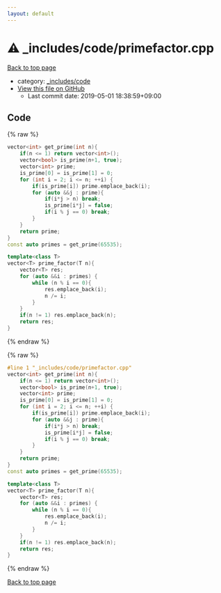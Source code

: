 ```yaml
---
layout: default
---
```


<!-- mathjax config similar to math.stackexchange -->
<script type="text/javascript" async
  src="https://cdnjs.cloudflare.com/ajax/libs/mathjax/2.7.5/MathJax.js?config=TeX-MML-AM_CHTML">
</script>
<script type="text/x-mathjax-config">
  MathJax.Hub.Config({
    TeX: { equationNumbers: { autoNumber: "AMS" }},
    tex2jax: {
      inlineMath: [ ['$','$'] ],
      processEscapes: true
    },
    "HTML-CSS": { matchFontHeight: false },
    displayAlign: "left",
    displayIndent: "2em"
  });
</script>

<script type="text/javascript" src="https://cdnjs.cloudflare.com/ajax/libs/jquery/3.4.1/jquery.min.js"></script>
<script src="https://cdn.jsdelivr.net/npm/jquery-balloon-js@1.1.2/jquery.balloon.min.js" integrity="sha256-ZEYs9VrgAeNuPvs15E39OsyOJaIkXEEt10fzxJ20+2I=" crossorigin="anonymous"></script>
<script type="text/javascript" src="../../../assets/js/copy-button.js"></script>
<link rel="stylesheet" href="../../../assets/css/copy-button.css" />


# :warning: _includes/code/primefactor.cpp

<a href="../../../index.html">Back to top page</a>

* category: <a href="../../../index.html#b46effe2a00fceb0770301fd2a31d561">_includes/code</a>
* <a href="{{ site.github.repository_url }}/blob/master/_includes/code/primefactor.cpp">View this file on GitHub</a>
    - Last commit date: 2019-05-01 18:38:59+09:00




## Code

<a id="unbundled"></a>
{% raw %}
```cpp
vector<int> get_prime(int n){
    if(n <= 1) return vector<int>();
    vector<bool> is_prime(n+1, true);
    vector<int> prime;
    is_prime[0] = is_prime[1] = 0;
    for (int i = 2; i <= n; ++i) {
        if(is_prime[i]) prime.emplace_back(i);
        for (auto &&j : prime){
            if(i*j > n) break;
            is_prime[i*j] = false;
            if(i % j == 0) break;
        }
    }
    return prime;
}
const auto primes = get_prime(65535);

template<class T>
vector<T> prime_factor(T n){
    vector<T> res;
    for (auto &&i : primes) {
        while (n % i == 0){
            res.emplace_back(i);
            n /= i;
        }
    }
    if(n != 1) res.emplace_back(n);
    return res;
}
```
{% endraw %}

<a id="bundled"></a>
{% raw %}
```cpp
#line 1 "_includes/code/primefactor.cpp"
vector<int> get_prime(int n){
    if(n <= 1) return vector<int>();
    vector<bool> is_prime(n+1, true);
    vector<int> prime;
    is_prime[0] = is_prime[1] = 0;
    for (int i = 2; i <= n; ++i) {
        if(is_prime[i]) prime.emplace_back(i);
        for (auto &&j : prime){
            if(i*j > n) break;
            is_prime[i*j] = false;
            if(i % j == 0) break;
        }
    }
    return prime;
}
const auto primes = get_prime(65535);

template<class T>
vector<T> prime_factor(T n){
    vector<T> res;
    for (auto &&i : primes) {
        while (n % i == 0){
            res.emplace_back(i);
            n /= i;
        }
    }
    if(n != 1) res.emplace_back(n);
    return res;
}

```
{% endraw %}

<a href="../../../index.html">Back to top page</a>

